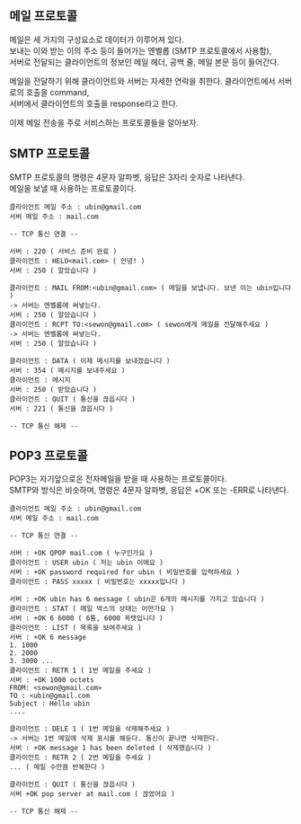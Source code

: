 ## 메일 프로토콜

메일은 세 가지의 구성요소로 데이터가 이루어져 있다.  
보내는 이와 받는 이의 주소 등이 들어가는 엔벨롭 (SMTP 프로토콜에서 사용함),  
서버로 전달되는 클라이언트의 정보인 메일 헤더, 공백 줄, 메일 본문 등이 들어간다.

메일을 전달하기 위해 클라이언트와 서버는 자세한 연락을 취한다. 클라이언트에서 서버로의 호출을 command,  
서버에서 클라이언트의 호출을 response라고 한다.

이제 메일 전송을 주로 서비스하는 프로토콜들을 알아보자.

## SMTP 프로토콜

SMTP 프로토콜의 명령은 4문자 알파벳, 응답은 3자리 숫자로 나타낸다.  
메일을 보낼 때 사용하는 프로토콜이다.

```
클라이언트 메일 주소 : ubin@gmail.com
서버 메일 주소 : mail.com

-- TCP 통신 연결 --

서버 : 220 ( 서비스 준비 완료 )
클라이언트 : HELO<mail.com> ( 안녕! )
서버 : 250 ( 알았습니다 )

클라이언트 : MAIL FROM:<ubin@gmail.com> ( 메일을 보냅니다. 보낸 이는 ubin입니다 )
-> 서버는 엔벨롭에 써넣는다.
서버 : 250 ( 알았습니다 )
클라이언트 : RCPT TO:<sewon@gmail.com> ( sewon에게 메일을 전달해주세요 )
-> 서버는 엔벨롭에 써넣는다.
서버 : 250 ( 알았습니다 )

클라이언트 : DATA ( 이제 메시지를 보내겠습니다 )
서버 : 354 ( 메시지를 보내주세요 )
클라이언트 : 메시지
서버 : 250 ( 받았습니다 )
클라이언트 : QUIT ( 통신을 끊읍시다 )
서버 : 221 ( 통신을 끊읍시다 )

-- TCP 통신 해제 --
```

## POP3 프로토콜

POP3는 자기앞으로온 전자메일을 받을 때 사용하는 프로토콜이다.  
SMTP와 방식은 비슷하며, 명령은 4문자 알파벳, 응답은 +OK 또는 -ERR로 나타낸다.

```
클라이언트 메일 주소 : ubin@gmail.com
서버 메일 주소 : mail.com

-- TCP 통신 연결 --

서버 : +OK QPOP mail.com ( 누구인가요 )
클라이언트 : USER ubin ( 저는 ubin 이에요 )
서버 : +OK password required for ubin ( 비밀번호를 입력하세요 )
클라이언트 : PASS xxxxx ( 비밀번호는 xxxxx입니다 )

서버 : +OK ubin has 6 message ( ubin은 6개의 메시지를 가지고 있습니다 )
클라이언트 : STAT ( 메일 박스의 상태는 어떤가요 )
서버 : +OK 6 6000 ( 6통, 6000 옥텟입니다 )
클라이언트 : LIST ( 목록을 보여주세요 )
서버 : +OK 6 message
1. 1000
2. 2000
3. 3000 ...
클라이언트 : RETR 1 ( 1번 메일을 주세요 )
서버 : +OK 1000 octets
FROM: <sewon@gmail.com>
TO : <ubin@gmail.com
Subject : Hello ubin
....

클라이언트 : DELE 1 ( 1번 메일을 삭제해주세요 )
-> 서버는 1번 메일에 삭제 표시를 해둔다. 통신이 끝나면 삭제한다.
서버 : +OK message 1 has been deleted ( 삭제했습니다 )
클라이언트 : RETR 2 ( 2번 메일을 주세요 )
... ( 메일 수만큼 반복한다 )

클라이언트 : QUIT ( 통신을 끊읍시다 )
서버 +OK pop server at mail.com ( 끊었어요 )

-- TCP 통신 해제 --
```
